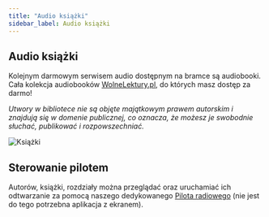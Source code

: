 ```yaml
---
title: "Audio książki"
sidebar_label: Audio książki
---
```


## Audio książki

Kolejnym darmowym serwisem audio dostępnym na bramce są audiobooki. Cała kolekcja audiobooków <a href="https://wolnelektury.pl/" target="_blank">WolneLektury.pl</a>,  do których masz dostęp za darmo!

*Utwory w bibliotece nie są objęte majątkowym prawem autorskim i znajdują się w domenie publicznej, co oznacza, że możesz je swobodnie słuchać, publikować i rozpowszechniać.*

![Książki](/img/en/frontend/ais_integration_books.png)


## Sterowanie pilotem

Autorów, książki, rozdziały można przeglądać oraz uruchamiać ich odtwarzanie za pomocą naszego dedykowanego [Pilota radiowego](/docs/ais_remote_index) (nie jest do tego potrzebna aplikacja z ekranem).
